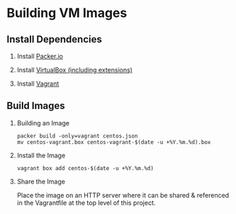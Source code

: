 # Building VM Images

## Install Dependencies

1.  Install [Packer.io](http://www.packer.io/downloads.html)

2.  Install [VirtualBox (including extensions)](https://www.virtualbox.org/wiki/Downloads)

3.  Install [Vagrant](http://www.vagrantup.com/downloads.html)

## Build Images

1.  Building an Image
    
        packer build -only=vagrant centos.json
        mv centos-vagrant.box centos-vagrant-$(date -u +%Y.%m.%d).box

2.  Install the Image
    
        vagrant box add centos-$(date -u +%Y.%m.%d)

3.  Share the Image
    
    Place the image on an HTTP server where it can be shared &
    referenced in the Vagrantfile at the top level of this project.

